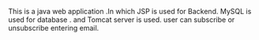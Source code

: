 This is a java web application .In which JSP is used for Backend.
MySQL is used for database . and Tomcat server is used.
user can subscribe or unsubscribe entering email.
